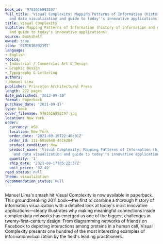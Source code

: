 ```yaml
---
book_id: '9781616892197'
full_title: 'Visual Complexity: Mapping Patterns of Information (history of information
  and data visualization and guide to today''s innovative applications)'
title: Visual Complexity
subtitle: Mapping Patterns of Information (history of information and data visualization
  and guide to today's innovative applications)
source: Bookshelf
owned: true
isbn: '9781616892197'
language:
- English
topics:
- Industrial / Commercial Art & Design
- Graphic Design
- Typography & Lettering
authors:
- Manuel Lima
publisher: Princeton Architectural Press
length: 272 pages
date_published: '2013-09-10'
format: Paperback
purchase_date: '2021-09-17'
type: book
cover_filename: 9781616892197.jpg
location: New York
order:
  currency: USD
  location: New York
  order_date: '2021-09-16T22:46:01Z'
  order_id: 111-6856648-4616204
  product_condition: New
  product_name: 'Visual Complexity: Mapping Patterns of Information (history of information
    and data visualization and guide to today''s innovative applications)'
  quantity: '1'
  ship_date: '2021-09-17T05:22:37Z'
  unit_price: '32.49'
read_status: null
theme: visualization
recommendation_status: null
---
```

Manuel Lima's smash hit Visual Complexity is now available in paperback. This groundbreaking 2011 book—the first to combine a thorough history of information visualization with a detailed look at today's most innovative applications—clearly illustrates why making meaningful connections inside complex data networks has emerged as one of the biggest challenges in twenty-first-century design. From diagramming networks of friends on Facebook to depicting interactions among proteins in a human cell, Visual Complexity presents one hundred of the most interesting examples of informationvisualization by the field's leading practitioners.

